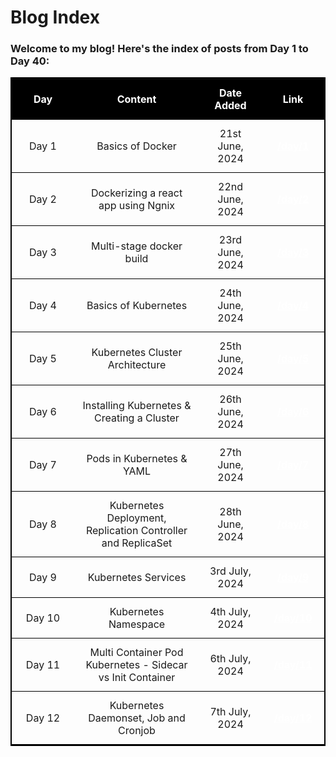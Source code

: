# Blog Index

<style>
  table {
    width: 100%;
    border-collapse: collapse;
    border: 2px solid #000;
  }

  th, td {
    padding: 12px;
    text-align: center;
    border-bottom: 1px solid #000;
  }

  th {
    background-color: #000;
    color: #000;
  }

  

  tr:hover {
    background-color: #000;
  }

  a {
    color: #000;
    text-decoration: none;
    font-weight: bold;
  }

  a:hover {
    text-decoration: underline;
  }
</style>

### Welcome to my blog! Here's the index of posts from Day 1 to Day 40:

<table>
  <thead>
    <tr>
      <th style="width: 20%; color: white;">Day</th>
      <th style="width: 40%; color: white;">Content</th>
       <th style="width: 20%; color: white;">Date Added</th>
      <th style="width: 20%; color: white;">Link</th>
    </tr>
  </thead>
  <tbody>
    <tr>
      <td>Day 1</td>
      <td>Basics of Docker</td>
      <td>21st June, 2024</td>
      <td><a href="/day/1" style="color: white; text-decoration: underline;">/day/1</a></td>
    </tr>
    <tr>
      <td>Day 2</td>
      <td>Dockerizing a react app using Ngnix</td>
      <td>22nd June, 2024</td>
      <td><a href="/day/2" style="color: white; text-decoration: underline;">/day/2</a></td>
    </tr>
    <tr>
      <td>Day 3</td>
      <td>Multi-stage docker build</td>
      <td>23rd June, 2024</td>
      <td><a href="/day/3" style="color: white; text-decoration: underline;">/day/3</a></td>
    </tr>
    <tr>
      <td>Day 4</td>
      <td>Basics of Kubernetes</td>
      <td>24th June, 2024</td>
      <td><a href="/day/4" style="color: white; text-decoration: underline;">/day/4</a></td>
    </tr>
    <tr>
      <td>Day 5</td>
      <td>Kubernetes Cluster Architecture</td>
      <td>25th June, 2024</td>
      <td><a href="/day/5" style="color: white; text-decoration: underline;">/day/5</a></td>
    </tr>
    <tr>
      <td>Day 6</td>
      <td>Installing Kubernetes & Creating a Cluster</td>
      <td>26th June, 2024</td>
      <td><a href="/day/6" style="color: white; text-decoration: underline;">/day/6</a></td>
    </tr>
    <tr>
      <td>Day 7</td>
      <td>Pods in Kubernetes & YAML</td>
      <td>27th June, 2024</td>
      <td><a href="/day/7" style="color: white; text-decoration: underline;">/day/7</a></td>
    </tr>
    <tr>
      <td>Day 8</td>
      <td>Kubernetes Deployment, Replication Controller and ReplicaSet</td>
      <td>28th June, 2024</td>
      <td><a href="/day/8" style="color: white; text-decoration: underline;">/day/8</a></td>
    </tr>
    <tr>
      <td>Day 9</td>
      <td>Kubernetes Services</td>
      <td>3rd July, 2024</td>
      <td><a href="/day/9" style="color: white; text-decoration: underline;">/day/9</a></td>
    </tr>
    <tr>
      <td>Day 10</td>
      <td>Kubernetes Namespace</td>
      <td>4th July, 2024</td>
      <td><a href="/day/10" style="color: white; text-decoration: underline;">/day/10</a></td>
    </tr>
    <tr>
      <td>Day 11</td>
      <td>Multi Container Pod Kubernetes - Sidecar vs Init Container</td>
      <td>6th July, 2024</td>
      <td><a href="/day/11" style="color: white; text-decoration: underline;">/day/11</a></td>
    </tr>
    <tr>
      <td>Day 12</td>
      <td>Kubernetes Daemonset, Job and Cronjob</td>
      <td>7th July, 2024</td>
      <td><a href="/day/12" style="color: white; text-decoration: underline;">/day/12</a></td>
    </tr>
  </tbody>
</table>
